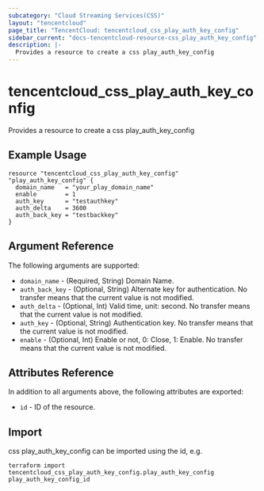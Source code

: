 ```yaml
---
subcategory: "Cloud Streaming Services(CSS)"
layout: "tencentcloud"
page_title: "TencentCloud: tencentcloud_css_play_auth_key_config"
sidebar_current: "docs-tencentcloud-resource-css_play_auth_key_config"
description: |-
  Provides a resource to create a css play_auth_key_config
---
```


# tencentcloud_css_play_auth_key_config

Provides a resource to create a css play_auth_key_config

## Example Usage

```hcl
resource "tencentcloud_css_play_auth_key_config" "play_auth_key_config" {
  domain_name   = "your_play_domain_name"
  enable        = 1
  auth_key      = "testauthkey"
  auth_delta    = 3600
  auth_back_key = "testbackkey"
}
```

## Argument Reference

The following arguments are supported:

* `domain_name` - (Required, String) Domain Name.
* `auth_back_key` - (Optional, String) Alternate key for authentication. No transfer means that the current value is not modified.
* `auth_delta` - (Optional, Int) Valid time, unit: second. No transfer means that the current value is not modified.
* `auth_key` - (Optional, String) Authentication key. No transfer means that the current value is not modified.
* `enable` - (Optional, Int) Enable or not, 0: Close, 1: Enable. No transfer means that the current value is not modified.

## Attributes Reference

In addition to all arguments above, the following attributes are exported:

* `id` - ID of the resource.




## Import

css play_auth_key_config can be imported using the id, e.g.

```
terraform import tencentcloud_css_play_auth_key_config.play_auth_key_config play_auth_key_config_id
```

